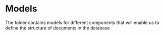# Models

The folder contains models for different components that will enable us to define the 
structure of documents in the database

